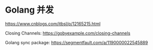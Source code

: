 # Golang 并发

https://www.cnblogs.com/itbsl/p/12165215.html

Closing Channels: https://gobyexample.com/closing-channels



Golang sync package: https://segmentfault.com/a/1190000022545889
